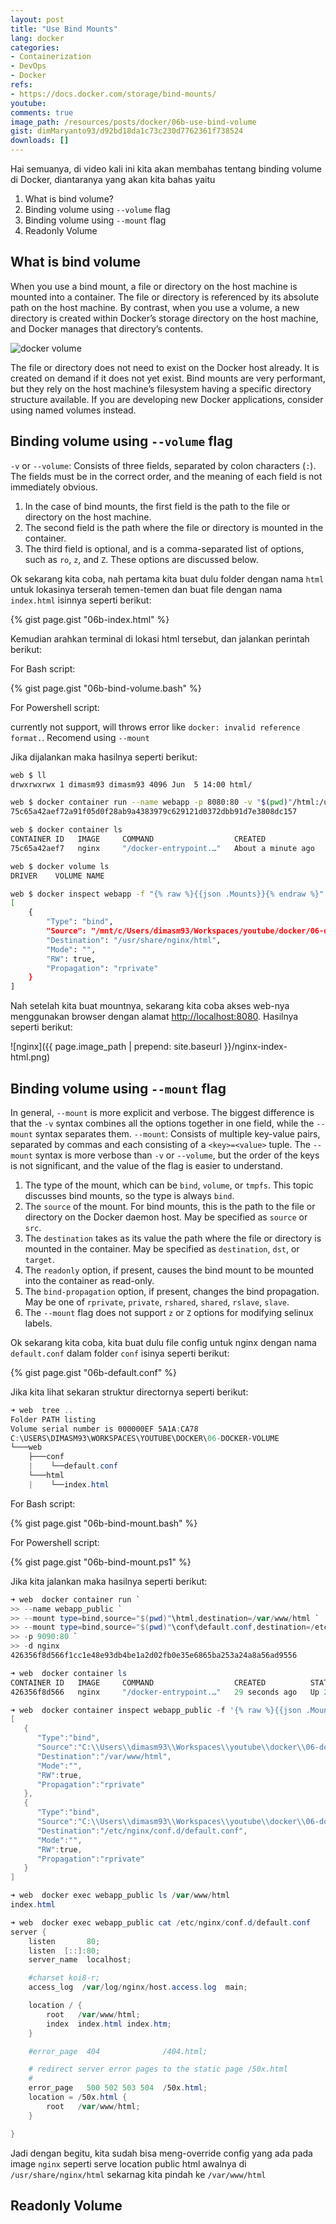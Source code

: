```yaml
---
layout: post
title: "Use Bind Mounts"
lang: docker
categories:
- Containerization
- DevOps
- Docker
refs: 
- https://docs.docker.com/storage/bind-mounts/
youtube: 
comments: true
image_path: /resources/posts/docker/06b-use-bind-volume
gist: dimMaryanto93/d92bd18da1c73c230d7762361f738524
downloads: []
---
```



Hai semuanya, di video kali ini kita akan membahas tentang binding volume di Docker, diantaranya yang akan kita bahas yaitu

1. What is bind volume?
2. Binding volume using `--volume` flag
3. Binding volume using `--mount` flag
4. Readonly Volume

## What is bind volume

When you use a bind mount, a file or directory on the host machine is mounted into a container. The file or directory is referenced by its absolute path on the host machine. By contrast, when you use a volume, a new directory is created within Docker’s storage directory on the host machine, and Docker manages that directory’s contents.

![docker volume](https://docs.docker.com/storage/images/types-of-mounts-bind.png)

The file or directory does not need to exist on the Docker host already. It is created on demand if it does not yet exist. Bind mounts are very performant, but they rely on the host machine’s filesystem having a specific directory structure available. If you are developing new Docker applications, consider using named volumes instead.

## Binding volume using `--volume` flag

`-v` or `--volume`: Consists of three fields, separated by colon characters (`:`). The fields must be in the correct order, and the meaning of each field is not immediately obvious.

1. In the case of bind mounts, the first field is the path to the file or directory on the host machine.
2. The second field is the path where the file or directory is mounted in the container.
3. The third field is optional, and is a comma-separated list of options, such as `ro`, `z`, and `Z`. These options are discussed below.

Ok sekarang kita coba, nah pertama kita buat dulu folder dengan nama `html` untuk lokasinya terserah temen-temen dan buat file dengan nama `index.html` isinnya seperti berikut:

{% gist page.gist "06b-index.html" %}

Kemudian arahkan terminal di lokasi html tersebut, dan jalankan perintah berikut:

For Bash script:

{% gist page.gist "06b-bind-volume.bash" %}

For Powershell script:

currently not support, will throws error like `docker: invalid reference format.`. Recomend using `--mount`

Jika dijalankan maka hasilnya seperti berikut:

```bash
web $ ll
drwxrwxrwx 1 dimasm93 dimasm93 4096 Jun  5 14:00 html/

web $ docker container run --name webapp -p 8080:80 -v "$(pwd)"/html:/usr/share/nginx/html -d nginx
75c65a42aef72a91f05d0f28ab9a4383979c629121d0372dbb91d7e3808dc157

web $ docker container ls
CONTAINER ID   IMAGE     COMMAND                  CREATED              STATUS              PORTS                                   NAMES
75c65a42aef7   nginx     "/docker-entrypoint.…"   About a minute ago   Up About a minute   0.0.0.0:8080->80/tcp, :::8080->80/tcp   webapp

web $ docker volume ls
DRIVER    VOLUME NAME

web $ docker inspect webapp -f "{% raw %}{{json .Mounts}}{% endraw %}" | python -m json.tool
[
    {
        "Type": "bind",
        "Source": "/mnt/c/Users/dimasm93/Workspaces/youtube/docker/06-docker-volume/web/html",
        "Destination": "/usr/share/nginx/html",
        "Mode": "",
        "RW": true,
        "Propagation": "rprivate"
    }
]
```

Nah setelah kita buat mountnya, sekarang kita coba akses web-nya menggunakan browser dengan alamat [http://localhost:8080](http://localhost:8080). Hasilnya seperti berikut:

![nginx]({{ page.image_path | prepend: site.baseurl }}/nginx-index-html.png)

## Binding volume using `--mount` flag

In general, `--mount` is more explicit and verbose. The biggest difference is that the `-v` syntax combines all the options together in one field, while the `--mount` syntax separates them. `--mount`: Consists of multiple key-value pairs, separated by commas and each consisting of a `<key>=<value>` tuple. The `--mount` syntax is more verbose than `-v` or `--volume`, but the order of the keys is not significant, and the value of the flag is easier to understand.

1. The type of the mount, which can be `bind`, `volume`, or `tmpfs`. This topic discusses bind mounts, so the type is always `bind`.
2. The `source` of the mount. For bind mounts, this is the path to the file or directory on the Docker daemon host. May be specified as `source` or `src`.
3. The `destination` takes as its value the path where the file or directory is mounted in the container. May be specified as `destination`, `dst`, or `target`.
4. The `readonly` option, if present, causes the bind mount to be mounted into the container as read-only.
5. The `bind-propagation` option, if present, changes the bind propagation. May be one of `rprivate`, `private`, `rshared`, `shared`, `rslave`, `slave`.
6. The `--mount` flag does not support `z` or `Z` options for modifying selinux labels.

Ok sekarang kita coba, kita buat dulu file config untuk nginx dengan nama `default.conf` dalam folder `conf` isinya seperti berikut:

{% gist page.gist "06b-default.conf" %}

Jika kita lihat sekaran struktur directornya seperti berikut:

```powershell
➜ web  tree ..
Folder PATH listing
Volume serial number is 000000EF 5A1A:CA78
C:\USERS\DIMASM93\WORKSPACES\YOUTUBE\DOCKER\06-DOCKER-VOLUME
└───web
    ├───conf
    |    └──default.conf
    └───html
    |    └──index.html
```

For Bash script:

{% gist page.gist "06b-bind-mount.bash" %}

For Powershell script:

{% gist page.gist "06b-bind-mount.ps1" %}

Jika kita jalankan maka hasilnya seperti berikut:

```powershell
➜ web  docker container run `
>> --name webapp_public `
>> --mount type=bind,source="$(pwd)"\html,destination=/var/www/html `
>> --mount type=bind,source="$(pwd)"\conf\default.conf,destination=/etc/nginx/conf.d/default.conf `
>> -p 9090:80 `
>> -d nginx
426356f8d566f1cc1e48e93db4be1a2d02fb0e35e6865ba253a24a8a56ad9556

➜ web  docker container ls
CONTAINER ID   IMAGE     COMMAND                  CREATED          STATUS          PORTS                                   NAMES
426356f8d566   nginx     "/docker-entrypoint.…"   29 seconds ago   Up 29 seconds   0.0.0.0:9090->80/tcp, :::9090->80/tcp   webapp_public

➜ web  docker container inspect webapp_public -f '{% raw %}{{json .Mounts}}{% endraw %}'
[
   {
      "Type":"bind",
      "Source":"C:\\Users\\dimasm93\\Workspaces\\youtube\\docker\\06-docker-volume\\web\\html",
      "Destination":"/var/www/html",
      "Mode":"",
      "RW":true,
      "Propagation":"rprivate"
   },
   {
      "Type":"bind",
      "Source":"C:\\Users\\dimasm93\\Workspaces\\youtube\\docker\\06-docker-volume\\web\\conf\\default.conf",
      "Destination":"/etc/nginx/conf.d/default.conf",
      "Mode":"",
      "RW":true,
      "Propagation":"rprivate"
   }
]

➜ web  docker exec webapp_public ls /var/www/html
index.html

➜ web  docker exec webapp_public cat /etc/nginx/conf.d/default.conf
server {
    listen       80;
    listen  [::]:80;
    server_name  localhost;

    #charset koi8-r;
    access_log  /var/log/nginx/host.access.log  main;

    location / {
        root   /var/www/html;
        index  index.html index.htm;
    }

    #error_page  404              /404.html;

    # redirect server error pages to the static page /50x.html
    #
    error_page   500 502 503 504  /50x.html;
    location = /50x.html {
        root   /var/www/html;
    }

}
```

Jadi dengan begitu, kita sudah bisa meng-override config yang ada pada image `nginx` seperti serve location public html awalnya di `/usr/share/nginx/html` sekarnag kita pindah ke `/var/www/html`

## Readonly Volume